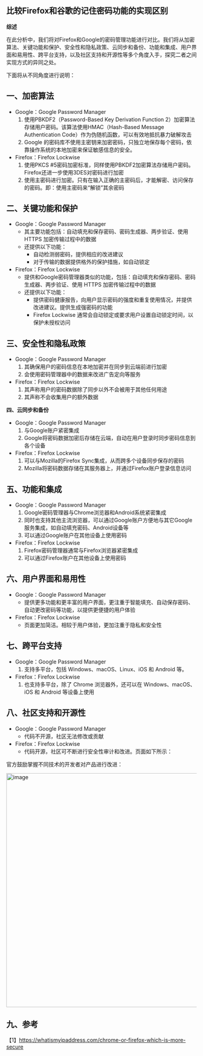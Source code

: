 **比较Firefox和谷歌的记住密码功能的实现区别**
-
**综述**

在此分析中，我们将对Firefox和Google的密码管理功能进行对比。我们将从加密算法、关键功能和保护、安全性和隐私政策、云同步和备份、功能和集成、用户界面和易用性、跨平台支持，以及社区支持和开源性等多个角度入手，探究二者之间实现方式的异同之处。

下面将从不同角度进行说明：

**一、加密算法**
-
- Google：Google Password Manager
  1. 使用PBKDF2（Password-Based Key Derivation Function 2）加密算法存储用户密码。该算法使用HMAC（Hash-Based Message Authentication Code）作为伪随机函数，可以有效地抵抗暴力破解攻击
  2. Google 的密码库不使用主密钥来加密密码，只独立地保存每个密码，依靠操作系统的本地加密来保证敏感信息的安全。
- Firefox：Firefox Lockwise
  1. 使用PKCS #5密码加密标准，同样使用PBKDF2加密算法存储用户密码。Firefox还进一步使用3DES对密码进行加密
  2. 使用主密码进行加密。只有在输入正确的主密码后，才能解密、访问保存的密码。即：使用主密码来“解锁”其余密码

**二、关键功能和保护**
-
- Google：Google Password Manager
  - 其主要功能包括：自动填充和保存密码、密码生成器、两步验证、使用 HTTPS 加密传输过程中的数据
  - 还提供以下功能：
    - 自动检测弱密码，提供相应的改进建议
    - 对于传输的数据提供格外的保护措施，如自动锁定
- Firefox：Firefox Lockwise
  - 提供和Google密码管理器类似的功能，包括：自动填充和保存密码、密码生成器、两步验证、使用 HTTPS 加密传输过程中的数据
  - 还提供以下功能：
    - 提供密码健康报告，向用户显示密码的强度和重复使用情况，并提供改进建议。提供生成强密码的功能
    -  Firefox Lockwise 通常会自动锁定或要求用户设置自动锁定时间，以保护未授权访问

**三、安全性和隐私政策**
-
- Google：Google Password Manager
  1. 其确保用户的密码信息在本地加密并在同步到云端前进行加密
  2. 会使用密码管理器中的数据来改进广告定向等服务
- Firefox：Firefox Lockwise
  1. 其声称用户的密码数据除了同步以外不会被用于其他任何用途
  2. 其声称不会收集用户的额外数据

**四、云同步和备份**

- Google：Google Password Manager
  1. 与Google账户紧密集成
  2. Google将密码数据加密后存储在云端，自动在用户登录时同步密码信息到各个设备
- Firefox：Firefox Lockwise
  1. 可以与Mozilla的Firefox Sync集成，从而跨多个设备同步保存的密码
  2. Mozilla将密码数据存储在其服务器上，并通过Firefox账户登录信息访问

**五、功能和集成**
-
- Google：Google Password Manager
  1. Google密码管理器与Chrome浏览器和Android系统紧密集成
  2. 同时也支持其他主流浏览器，可以通过Google账户方便地与其它Google服务集成，如自动填充密码、Android设备等
  3. 可以通过Google账户在其他设备上使用密码
- Firefox：Firefox Lockwise
  1.  Firefox密码管理器通常与Firefox浏览器紧密集成
  2. 可以通过Firefox账户在其他设备上使用密码

**六、用户界面和易用性**
-
- Google：Google Password Manager
  - 提供更多功能和更丰富的用户界面，更注重于智能填充、自动保存密码、自动更改密码等功能，以提供更便捷的用户体验
- Firefox：Firefox Lockwise
  - 页面更加简洁。相较于用户体验，更加注重于隐私和安全性

**七、跨平台支持**
-
- Google：Google Password Manager
  1. 支持多平台，包括 Windows、macOS、Linux、iOS 和 Android 等。
- Firefox：Firefox Lockwise
  1. 也支持多平台，除了 Chrome 浏览器外，还可以在 Windows、macOS、iOS 和 Android 等设备上使用

**八、社区支持和开源性**
-
- Google：Google Password Manager
  - 代码不开源，社区无法修改或贡献
- Firefox：Firefox Lockwise
  - 代码开源，社区可不断进行安全性审计和改进。页面如下所示：

官方鼓励掌握不同技术的开发者对产品进行改进：

<img width="618" alt="image" src="https://github.com/QiusuoJC/homework_group_28/assets/123710102/ac1374c9-130e-49e4-95d9-cd495981781a">

**九、参考**
-
【1】<https://whatismyipaddress.com/chrome-or-firefox-which-is-more-secure>
